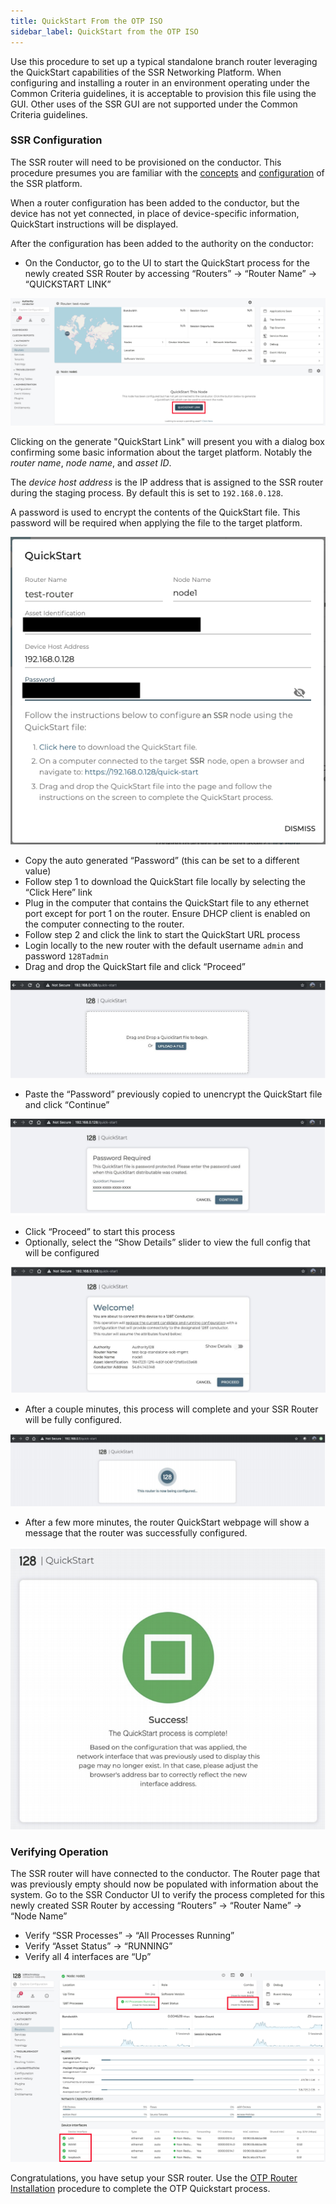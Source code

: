 ```yaml
---
title: QuickStart From the OTP ISO
sidebar_label: QuickStart from the OTP ISO
---
```


Use this procedure to set up a typical standalone branch router leveraging the QuickStart capabilities of the SSR Networking Platform. When configuring and installing a router in an environment operating under the Common Criteria guidelines, it is acceptable to provision this file using the GUI. Other uses of the SSR GUI are not supported under the Common Criteria guidelines.

### SSR Configuration

The SSR router will need to be provisioned on the conductor.  This procedure presumes you are familiar with the [concepts](https://www.juniper.net/documentation/us/en/software/session-smart-router/docs/concepts_glossary) and [configuration](https://www.juniper.net/documentation/us/en/software/session-smart-router/docs/config_basics) of the SSR platform.

When a router configuration has been added to the conductor, but the device has not yet connected, in place of device-specific information, QuickStart instructions will be displayed.

After the configuration has been added to the authority on the conductor:

- On the Conductor, go to the UI to start the QuickStart process for the newly created SSR Router by accessing “Routers” -> “Router Name” -> “QUICKSTART LINK”

![QuickStart Generate QuickStart Link](/img/cc_fips_quickstart_server_2.png)

Clicking on the generate "QuickStart Link" will present you with a dialog box confirming some basic information about the target platform. Notably the *router name*, *node name*, and *asset ID*.

The *device host address* is the IP address that is assigned to the SSR router during the staging process.  By default this is set to `192.168.0.128`.

A password is used to encrypt the contents of the QuickStart file.  This password will be required when applying the file to the target platform.

![QuickStart Link Generation](/img/cc_fips_quickstart_server_3.png)

- Copy the auto generated “Password” (this can be set to a different value)
- Follow step 1 to download the QuickStart file locally by selecting the “Click Here” link
- Plug in the computer that contains the QuickStart file to any ethernet port except for port 1 on the router. Ensure DHCP client is enabled on the computer connecting to the router.
- Follow step 2 and click the link to start the QuickStart URL process
- Login locally to the new router with the default username `admin` and password `128Tadmin`
- Drag and drop the QuickStart file and click “Proceed”

![QuickStart file upload](/img/intro_ztp_quickstart_client_1.png)

- Paste the “Password” previously copied to unencrypt the QuickStart file and click “Continue”

![QuickStart Password Field](/img/intro_ztp_quickstart_client_2.png)

- Click “Proceed” to start this process
- Optionally, select the “Show Details” slider to view the full config that will be configured

![QuickStart File Accepted](/img/intro_ztp_quickstart_client_3.png)

- After a couple minutes, this process will complete and your SSR Router will be fully configured.

![QuickStart Working](/img/intro_ztp_quickstart_client_4.png)

- After a few more minutes, the router QuickStart webpage will show a message that the router was successfully configured.

![QuickStart Success](/img/intro_ztp_quickstart_client_5.png)

### Verifying Operation
The SSR router will have connected to the conductor.  The Router page that was previously empty should now be populated with information about the system.  Go to the SSR Conductor UI to verify the process completed for this newly created SSR Router by accessing “Routers” -> “Router Name” -> “Node Name”
- Verify “SSR Processes” -> “All Processes Running”
- Verify “Asset Status” -> “RUNNING”
- Verify all 4 interfaces are “Up”

![QuickStart Verification](/img/intro_ztp_quickstart_verification.png)

Congratulations, you have setup your SSR router. Use the [OTP Router Installation](cc_fips_router_install.md#otp-router-installation) procedure to complete the OTP Quickstart process.
